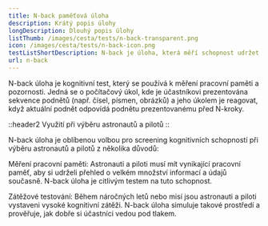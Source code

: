 ```yaml
---
title: N-back paměťová úloha
description: Krátý popis úlohy
longDescription: Dlouhý popis úlohy
listThumb: /images/cesta/tests/n-back-transparent.png
icon: /images/cesta/tests/n-back-icon.png
testListShortDescription: N-back je úloha, která měří schopnost udržet si informace v krátkodobé paměti
url: n-back
---
```


N-back úloha je kognitivní test, který se používá k měření pracovní paměti a pozornosti. Jedná se o počítačový úkol, kde je účastníkovi prezentována sekvence podnětů (např. čísel, písmen, obrázků) a jeho úkolem je reagovat, když aktuální podnět odpovídá podnětu prezentovanému před N-kroky.

::header2
Využití při výběru astronautů a pilotů
::

N-back úloha je oblíbenou volbou pro screening kognitivních schopností při výběru astronautů a pilotů z několika důvodů:

Měření pracovní paměti: Astronauti a piloti musí mít vynikající pracovní paměť, aby si udrželi přehled o velkém množství informací a údajů současně. N-back úloha je citlivým testem na tuto schopnost.

Zátěžové testování: Během náročných letů nebo misí jsou astronauti a piloti vystaveni vysoké kognitivní zátěži. N-back úloha simuluje takové prostředí a prověřuje, jak dobře si účastníci vedou pod tlakem.